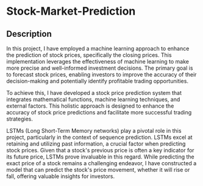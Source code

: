 # Stock-Market-Prediction
## Description
In this project, I have employed a machine learning approach to enhance the prediction of stock prices, specifically the closing prices. This implementation leverages the effectiveness of machine learning to make more precise and well-informed investment decisions. The primary goal is to forecast stock prices, enabling investors to improve the accuracy of their decision-making and potentially identify profitable trading opportunities.

To achieve this, I have developed a stock price prediction system that integrates mathematical functions, machine learning techniques, and external factors. This holistic approach is designed to enhance the accuracy of stock price predictions and facilitate more successful trading strategies.

LSTMs (Long Short-Term Memory networks) play a pivotal role in this project, particularly in the context of sequence prediction. LSTMs excel at retaining and utilizing past information, a crucial factor when predicting stock prices. Given that a stock's previous price is often a key indicator for its future price, LSTMs prove invaluable in this regard. While predicting the exact price of a stock remains a challenging endeavor, I have constructed a model that can predict the stock's price movement, whether it will rise or fall, offering valuable insights for investors.
